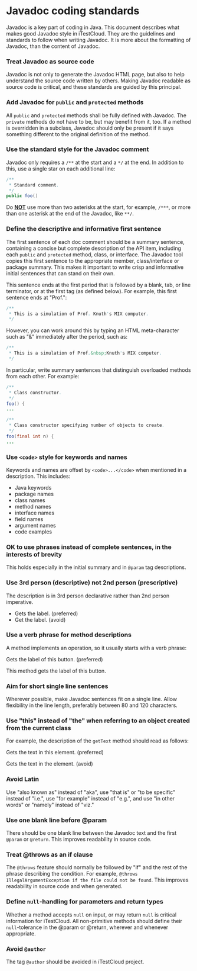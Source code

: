 # Javadoc coding standards

Javadoc is a key part of coding in Java. This document describes what makes good Javadoc style in iTestCloud. They are the guidelines and standards to follow when writing Javadoc. It is more about the formatting of Javadoc, than the content of Javadoc.

### Treat Javadoc as source code

Javadoc is not only to generate the Javadoc HTML page, but also to help understand the source code written by others. Making Javadoc readable as source code is critical, and these standards are guided by this principal.

### Add Javadoc for `public` and `protected` methods

All `public` and `protected` methods shall be fully defined with Javadoc. The `private` methods do not have to be, but may benefit from it, too. If a method is overridden in a subclass, Javadoc should only be present if it says something different to the original definition of the method.

### Use the standard style for the Javadoc comment

Javadoc only requires a `/**` at the start and a `*/` at the end. In addition to this, use a single star on each additional line:

```Java
/**
 * Standard comment.
 */
public foo()
```

Do **<ins>NOT</ins>** use more than two asterisks at the start, for example, `/***`, or more than one asterisk at the end of the Javadoc, like `**/`.

### Define the descriptive and informative first sentence

The first sentence of each doc comment should be a summary sentence, containing a concise but complete description of the API item, including each `public` and `protected` method, class, or interface. The Javadoc tool copies this first sentence to the appropriate member, class/interface or package summary. This makes it important to write crisp and informative initial sentences that can stand on their own.

This sentence ends at the first period that is followed by a blank, tab, or line terminator, or at the first tag (as defined below). For example, this first sentence ends at "Prof.":

```Java
/**
 * This is a simulation of Prof. Knuth's MIX computer.
 */
```

However, you can work around this by typing an HTML meta-character such as "&" immediately after the period, such as:

```Java
/**
 * This is a simulation of Prof.&nbsp;Knuth's MIX computer.
 */
```

In particular, write summary sentences that distinguish overloaded methods from each other. For example:

```Java
/** 
 * Class constructor.
 */
foo() {
...

/**
 * Class constructor specifying number of objects to create.
 */
foo(final int n) {
...
```

### Use `<code>` style for keywords and names
Keywords and names are offset by `<code>...</code>` when mentioned in a description. This includes:

- Java keywords
- package names
- class names
- method names
- interface names
- field names
- argument names
- code examples

### OK to use phrases instead of complete sentences, in the interests of brevity
This holds especially in the initial summary and in `@param` tag descriptions.

### Use 3rd person (descriptive) not 2nd person (prescriptive)
The description is in 3rd person declarative rather than 2nd person imperative.

- Gets the label. (preferred)
- Get the label. (avoid)

### Use a verb phrase for method descriptions
A method implements an operation, so it usually starts with a verb phrase:

Gets the label of this button. (preferred)

This method gets the label of this button.

### Aim for short single line sentences

Wherever possible, make Javadoc sentences fit on a single line. Allow flexibility in the line length, preferably between 80 and 120 characters.

### Use "this" instead of "the" when referring to an object created from the current class
For example, the description of the `getText` method should read as follows:

Gets the text in this element. (preferred)

Gets the text in the element. (avoid)

### Avoid Latin
Use "also known as" instead of "aka", use "that is" or "to be specific" instead of "i.e.", use "for example" instead of "e.g.", and use "in other words" or "namely" instead of "viz."

### Use one blank line before @param
There should be one blank line between the Javadoc text and the first `@param` or `@return`. This improves readability in source code.

### Treat @throws as an if clause
The `@throws` feature should normally be followed by "if" and the rest of the phrase describing the condition. For example, `@throws IllegalArgumentException if the file could not be found`. This improves readability in source code and when generated.

### Define `null`-handling for parameters and return types
Whether a method accepts `null` on input, or may return `null` is critical information for iTestCloud. All non-primitive methods should define their `null`-tolerance in the @param or @return, wherever and whenever appropriate.

### Avoid `@author`

The tag `@author` should be avoided in iTestCloud project.